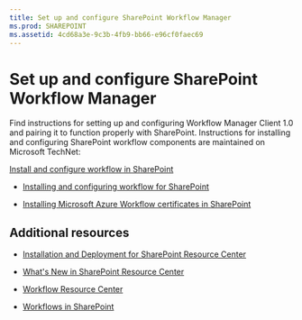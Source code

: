 ```yaml
---
title: Set up and configure SharePoint Workflow Manager
ms.prod: SHAREPOINT
ms.assetid: 4cd68a3e-9c3b-4fb9-bb66-e96cf0faec69
---
```



# Set up and configure SharePoint Workflow Manager
Find instructions for setting up and configuring Workflow Manager Client 1.0 and pairing it to function properly with SharePoint. 
Instructions for installing and configuring SharePoint workflow components are maintained on Microsoft TechNet:
  
    
    

 [Install and configure workflow in SharePoint](http://technet.microsoft.com/en-us/library/jj658586%28v=office.15%29)
-  [Installing and configuring workflow for SharePoint](http://technet.microsoft.com/en-us/library/jj658588%28v=office.15%29)
    
  
-  [Installing Microsoft Azure Workflow certificates in SharePoint](http://technet.microsoft.com/en-us/library/jj658589%28v=office.15%29)
    
  

## Additional resources


-  [Installation and Deployment for SharePoint Resource Center](http://technet.microsoft.com/en-US/sharepoint/fp142376)
    
  
-  [What's New in SharePoint Resource Center](http://technet.microsoft.com/en-US/sharepoint/fp142374)
    
  
-  [Workflow Resource Center](http://technet.microsoft.com/en-US/sharepoint/jj556245)
    
  
-  [Workflows in SharePoint](workflows-in-sharepoint)
    
  

